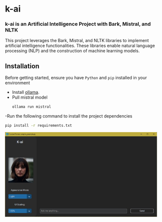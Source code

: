 # k-ai
### k-ai is an Artificial Intelligence Project with Bark, Mistral, and NLTK

This project leverages the Bark, Mistral, and NLTK libraries to implement artificial intelligence functionalities. These libraries enable natural language processing (NLP) and the construction of machine learning models.

## Installation

Before getting started, ensure you have `Python` and `pip` installed in your environment
- Install [ollama]([https://duckduckgo.com](https://ollama.com/download)).
- Pull mistral model 
  ```bash
  ollama run mistral
  ```
-Run the following command to install the project dependencies
  ```bash
  pip install -r requirements.txt
  ```

![Texto Alternativo](images/example.png)

